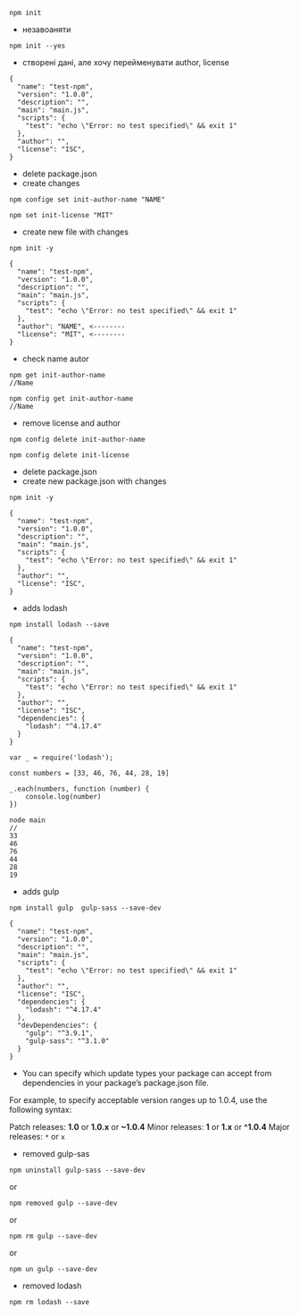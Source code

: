 ```
npm init 
```

* незавоаняти

```
npm init --yes
```
* створені дані, але хочу перейменувати author, license
```
{
  "name": "test-npm",
  "version": "1.0.0",
  "description": "",
  "main": "main.js",
  "scripts": {
    "test": "echo \"Error: no test specified\" && exit 1"
  },
  "author": "",
  "license": "ISC",
}
```
* delete package.json
* create changes
```
npm confige set init-author-name "NAME"
```
```
npm set init-license "MIT"
```
* create new file with changes
```
npm init -y
```

```
{
  "name": "test-npm",
  "version": "1.0.0",
  "description": "",
  "main": "main.js",
  "scripts": {
    "test": "echo \"Error: no test specified\" && exit 1"
  },
  "author": "NAME", <--------
  "license": "MIT", <--------
}
```

* check name autor
```
npm get init-author-name
//Name
```
```
npm config get init-author-name
//Name
```
* remove license and author
```
npm config delete init-author-name
```
```
npm config delete init-license
```
* delete package.json
* create new package.json with changes
```
npm init -y 
```
```
{
  "name": "test-npm",
  "version": "1.0.0",
  "description": "",
  "main": "main.js",
  "scripts": {
    "test": "echo \"Error: no test specified\" && exit 1"
  },
  "author": "",
  "license": "ISC",
}
```
* adds lodash
```
npm install lodash --save
```
```
{
  "name": "test-npm",
  "version": "1.0.0",
  "description": "",
  "main": "main.js",
  "scripts": {
    "test": "echo \"Error: no test specified\" && exit 1"
  },
  "author": "",
  "license": "ISC",
  "dependencies": {
    "lodash": "^4.17.4"
  }
}
```

```
var _ = require('lodash');

const numbers = [33, 46, 76, 44, 28, 19]

_.each(numbers, function (number) {
    console.log(number)
})
```
```
node main
//
33
46
76
44
28
19
```
* adds gulp
```
npm install gulp  gulp-sass --save-dev
```
```
{
  "name": "test-npm",
  "version": "1.0.0",
  "description": "",
  "main": "main.js",
  "scripts": {
    "test": "echo \"Error: no test specified\" && exit 1"
  },
  "author": "",
  "license": "ISC",
  "dependencies": {
    "lodash": "^4.17.4"
  },
  "devDependencies": {
    "gulp": "^3.9.1",
    "gulp-sass": "^3.1.0"
  }
}
```
* You can specify which update types your package can accept from dependencies in your package’s package.json file.

For example, to specify acceptable version ranges up to 1.0.4, use the following syntax:

Patch releases: **1.0** or **1.0.x** or **~1.0.4**
Minor releases: **1** or **1.x** or **^1.0.4**
Major releases: ``*`` or ``x``

* removed gulp-sas
```
npm uninstall gulp-sass --save-dev
```
or
```
npm removed gulp --save-dev
```
or
```
npm rm gulp --save-dev
```
or
```
npm un gulp --save-dev
```
* removed lodash
```
npm rm lodash --save
```
